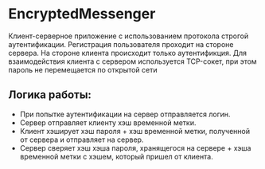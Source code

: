 # EncryptedMessenger
Клиент-серверное приложение с использованием протокола строгой аутентификации.
Регистрация пользователя проходит на стороне сервера. На стороне клиента происходит только аутентификция.
Для взаимодействия клиента с сервером используется TCP-сокет, при этом пароль не перемещается по открытой сети
## Логика работы:
- При попытке аутентификации на сервер отправляется логин. 
- Сервер отправляет клиенту хэш временной метки.
- Клиент хэширует хэш пароля + хэш временной метки, полученной от сервера и отправляет на сервер.
- Сервер сверяет хэш хэша пароля, хранящегося на сервере + хэша временной метки с хэшем, который пришел от клиента.

